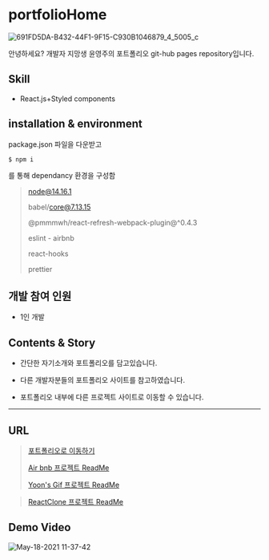 # portfolioHome
![691FD5DA-B432-44F1-9F15-C930B1046879_4_5005_c](https://user-images.githubusercontent.com/80259925/118583181-9de3d700-b7cf-11eb-814c-ec6afef526b2.jpeg)

안녕하세요? 개발자 지망생 윤영주의 포트폴리오 git-hub pages repository입니다.


## Skill
- React.js+Styled components

## installation & environment
package.json 파일을 다운받고 
```
$ npm i
```
를 통해 dependancy 환경을 구성함 

> node@14.16.1
> 
> babel/core@7.13.15
>
> @pmmmwh/react-refresh-webpack-plugin@^0.4.3
> 
> eslint - airbnb
> 
> react-hooks
> 
> prettier
> 

## 개발 참여 인원

 - 1인 개발

## Contents & Story

- 간단한 자기소개와 포트폴리오를 담고있습니다.

- 다른 개발자분들의 포트폴리오 사이트를 참고하였습니다.

- 포트폴리오 내부에 다른 프로젝트 사이트로 이동할 수 있습니다.
---
URL
---
> [포트폴리오로 이동하기](https://zerozoo-front.github.io/portfolioHome/)
> 
> [Air bnb 프로젝트 ReadMe](https://github.com/zerozoo-front/airbnbClone)
> 
> [Yoon's Gif 프로젝트 ReadMe](https://github.com/zerozoo-front/YoonGif)

>[ReactClone 프로젝트 ReadMe](https://github.com/zerozoo-front/reactClone)


Demo Video
---
![May-18-2021 11-37-42](https://user-images.githubusercontent.com/80259925/118582094-be129680-b7cd-11eb-8add-d71cbbb88a51.gif)

